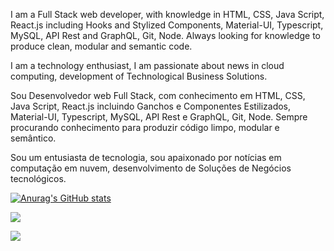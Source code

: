 


I am a Full Stack web developer, with knowledge in HTML, CSS, Java Script, React.js including Hooks and Stylized Components, Material-UI, Typescript, MySQL, API Rest and GraphQL, Git, Node.
Always looking for knowledge to produce clean, modular and semantic code.

I am a technology enthusiast, I am passionate about news in cloud computing, development of Technological Business Solutions.


Sou Desenvolvedor web Full Stack, com conhecimento em HTML, CSS, Java Script, React.js incluindo Ganchos e Componentes Estilizados, Material-UI, Typescript, MySQL, API Rest e GraphQL, Git, Node.
Sempre procurando conhecimento para produzir código limpo, modular e semântico.

Sou um entusiasta de tecnologia, sou apaixonado por notícias em computação em nuvem, desenvolvimento de Soluções de Negócios tecnológicos.

[![Anurag's GitHub stats](https://github-readme-stats.vercel.app/api?username=italosouza09)](https://github.com/anuraghazra/github-readme-stats)


 [<img src="https://simpleicons.org/icons/javascript.svg?&style=for-the-badge&logo=javascript&logoColor=white" />](https://simpleicons.org/icons/javascript.svg)


 [<img src="https://img.shields.io/badge/linkedin-%230077B5.svg?&style=for-the-badge&logo=linkedin&logoColor=white" />](https://www.linkedin.com/in/italo-souza09/)
